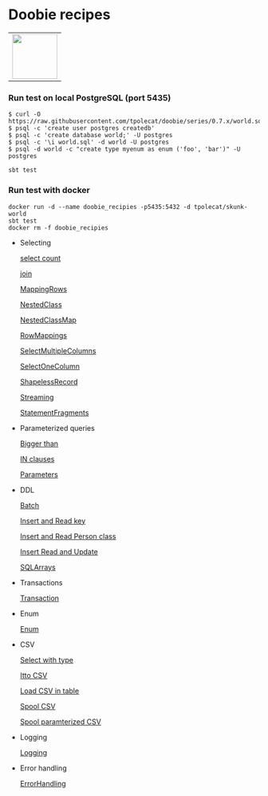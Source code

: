 # Doobie recipes
  
<table>      
<td align="left">  
<a href="https://tpolecat.github.io/doobie/docs/01-Introduction.html">      
    <img src="https://cdn.rawgit.com/tpolecat/doobie/series/0.5.x/doobie_logo.svg" width="90">
</a>  
</td>      
</table>

### Run test on local PostgreSQL (port 5435)

```
$ curl -O https://raw.githubusercontent.com/tpolecat/doobie/series/0.7.x/world.sql
$ psql -c 'create user postgres createdb'
$ psql -c 'create database world;' -U postgres
$ psql -c '\i world.sql' -d world -U postgres
$ psql -d world -c "create type myenum as enum ('foo', 'bar')" -U postgres

sbt test
```

### Run test with docker
```
docker run -d --name doobie_recipies -p5435:5432 -d tpolecat/skunk-world
sbt test
docker rm -f doobie_recipies

```

- Selecting

    [select count](https://github.com/gekomad/doobie-recipes/blob/feature/doc/src/test/scala/selecting/Count.scala)
    
    [join](https://github.com/gekomad/doobie-recipes/blob/feature/doc/src/test/scala/selecting/Join.scala)
    
    [MappingRows](https://github.com/gekomad/doobie-recipes/blob/feature/doc/src/test/scala/selecting/MappingRows.scala)
    
    [NestedClass](https://github.com/gekomad/doobie-recipes/blob/feature/doc/src/test/scala/selecting/NestedClass.scala)
    
    [NestedClassMap](https://github.com/gekomad/doobie-recipes/blob/feature/doc/src/test/scala/selecting/NestedClassMap.scala)
    
    [RowMappings](https://github.com/gekomad/doobie-recipes/blob/feature/doc/src/test/scala/selecting/RowMappings.scala)
    
    [SelectMultipleColumns](https://github.com/gekomad/doobie-recipes/blob/feature/doc/src/test/scala/selecting/SelectMultipleColumns.scala)
    
    [SelectOneColumn](https://github.com/gekomad/doobie-recipes/blob/feature/doc/src/test/scala/selecting/SelectOneColumn.scala)
    
    [ShapelessRecord](https://github.com/gekomad/doobie-recipes/blob/feature/doc/src/test/scala/selecting/ShapelessRecord.scala)
    
    [Streaming](https://github.com/gekomad/doobie-recipes/blob/feature/doc/src/test/scala/selecting/Streaming.scala)
    
    [StatementFragments](https://github.com/gekomad/doobie-recipes/blob/feature/doc/src/test/scala/selecting/StatementFragments.scala)
    
- Parameterized queries

    [Bigger than](https://github.com/gekomad/doobie-recipes/blob/feature/doc/src/test/scala/parameterizedQueries/BiggerThan.scala)
     
    [IN clauses](https://github.com/gekomad/doobie-recipes/blob/feature/doc/src/test/scala/parameterizedQueries/INClauses.scala)
     
    [Parameters](https://github.com/gekomad/doobie-recipes/blob/feature/doc/src/test/scala/parameterizedQueries/Parameters.scala)
      
- DDL

    [Batch](https://github.com/gekomad/doobie-recipes/blob/feature/doc/src/test/scala/ddl/Batch.scala)
    
    [Insert and Read key](https://github.com/gekomad/doobie-recipes/blob/feature/doc/src/test/scala/ddl/InsertReadKey.scala)
    
    [Insert and Read Person class](https://github.com/gekomad/doobie-recipes/blob/feature/doc/src/test/scala/ddl/InsertReadPerson.scala)
    
    [Insert Read and Update](https://github.com/gekomad/doobie-recipes/blob/feature/doc/src/test/scala/ddl/InsertReadUpdate.scala)
    
    [SQLArrays](https://github.com/gekomad/doobie-recipes/blob/feature/doc/src/test/scala/ddl/SQLArrays.scala)

- Transactions

    [Transaction](https://github.com/gekomad/doobie-recipes/blob/feature/doc/src/test/scala/Transaction.scala)

- Enum

    [Enum](https://github.com/gekomad/doobie-recipes/blob/feature/doc/src/test/scala/Enum.scala)
    
- CSV

    [Select with type](https://github.com/gekomad/doobie-recipes/blob/feature/doc/src/test/scala/csv/GenericSelect.scala)
    
    [Itto CSV](https://github.com/gekomad/doobie-recipes/blob/feature/doc/src/test/scala/csv/IttoCSV.scala)
    
    [Load CSV in table](https://github.com/gekomad/doobie-recipes/blob/feature/doc/src/test/scala/csv/LoadCSV.scala)
    
    [Spool CSV](https://github.com/gekomad/doobie-recipes/blob/feature/doc/src/test/scala/csv/SpoolCSV.scala)

    [Spool paramterized CSV](https://github.com/gekomad/doobie-recipes/blob/feature/doc/src/test/scala/csv/SpoolParameterized.scala)
    
- Logging

    [Logging](https://github.com/gekomad/doobie-recipes/blob/feature/doc/src/test/scala/Logging.scala)
    
- Error handling

    [ErrorHandling](https://github.com/gekomad/doobie-recipes/blob/feature/doc/src/test/scala/ErrorHandling.scala)

